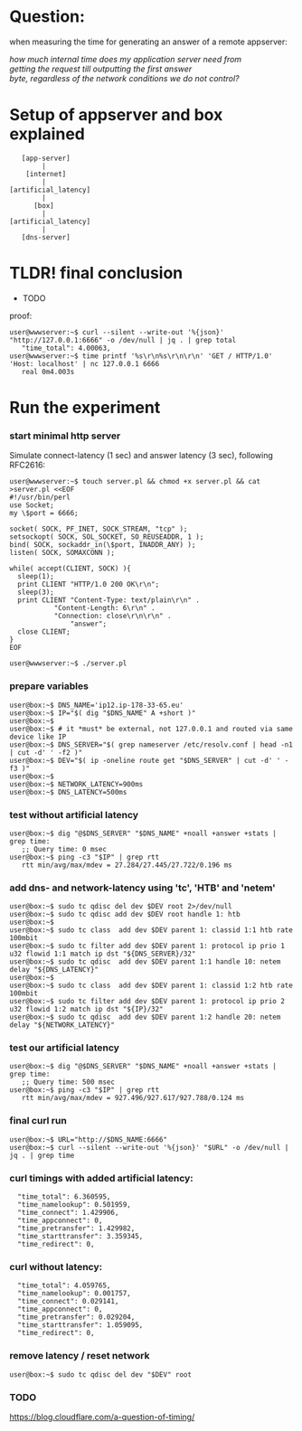 
# Question:

when measuring the time for generating an answer of a remote appserver:  

_how much internal time does my application server need from  
 getting the request till outputting the first answer  
 byte, regardless of the network conditions we do not control?_

# Setup of appserver and box explained
```
   [app-server]
        |
    [internet]
        |
[artificial_latency]
        |
      [box]
        |
[artificial_latency]
        |
   [dns-server]
```

# TLDR! final conclusion

* TODO

proof:
```
user@wwwserver:~$ curl --silent --write-out '%{json}' "http://127.0.0.1:6666" -o /dev/null | jq . | grep total
   "time_total": 4.00063,
user@wwwserver:~$ time printf '%s\r\n%s\r\n\r\n' 'GET / HTTP/1.0' 'Host: localhost' | nc 127.0.0.1 6666
   real	0m4.003s
```

# Run the experiment

### start minimal http server

Simulate connect-latency (1 sec) and answer latency (3 sec), following RFC2616:
```
user@wwwserver:~$ touch server.pl && chmod +x server.pl && cat >server.pl <<EOF
#!/usr/bin/perl
use Socket;
my \$port = 6666;

socket( SOCK, PF_INET, SOCK_STREAM, "tcp" );
setsockopt( SOCK, SOL_SOCKET, SO_REUSEADDR, 1 );
bind( SOCK, sockaddr_in(\$port, INADDR_ANY) );
listen( SOCK, SOMAXCONN );

while( accept(CLIENT, SOCK) ){
  sleep(1);
  print CLIENT "HTTP/1.0 200 OK\r\n";
  sleep(3);
  print CLIENT "Content-Type: text/plain\r\n" .
	       "Content-Length: 6\r\n" .
	       "Connection: close\r\n\r\n" .
               "answer";
  close CLIENT;
}
EOF

user@wwwserver:~$ ./server.pl
```

### prepare variables
```
user@box:~$ DNS_NAME='ip12.ip-178-33-65.eu'
user@box:~$ IP="$( dig "$DNS_NAME" A +short )"
user@box:~$
user@box:~$ # it *must* be external, not 127.0.0.1 and routed via same device like IP
user@box:~$ DNS_SERVER="$( grep nameserver /etc/resolv.conf | head -n1 | cut -d' ' -f2 )"
user@box:~$ DEV="$( ip -oneline route get "$DNS_SERVER" | cut -d' ' -f3 )"
user@box:~$
user@box:~$ NETWORK_LATENCY=900ms
user@box:~$ DNS_LATENCY=500ms
```

### test without artificial latency
```
user@box:~$ dig "@$DNS_SERVER" "$DNS_NAME" +noall +answer +stats | grep time:
   ;; Query time: 0 msec
user@box:~$ ping -c3 "$IP" | grep rtt
   rtt min/avg/max/mdev = 27.284/27.445/27.722/0.196 ms
```

### add dns- and network-latency using 'tc', 'HTB' and 'netem'
```
user@box:~$ sudo tc qdisc del dev $DEV root 2>/dev/null
user@box:~$ sudo tc qdisc add dev $DEV root handle 1: htb
user@box:~$
user@box:~$ sudo tc class  add dev $DEV parent 1: classid 1:1 htb rate 100mbit
user@box:~$ sudo tc filter add dev $DEV parent 1: protocol ip prio 1 u32 flowid 1:1 match ip dst "${DNS_SERVER}/32"
user@box:~$ sudo tc qdisc  add dev $DEV parent 1:1 handle 10: netem delay "${DNS_LATENCY}"
user@box:~$
user@box:~$ sudo tc class  add dev $DEV parent 1: classid 1:2 htb rate 100mbit
user@box:~$ sudo tc filter add dev $DEV parent 1: protocol ip prio 2 u32 flowid 1:2 match ip dst "${IP}/32"
user@box:~$ sudo tc qdisc  add dev $DEV parent 1:2 handle 20: netem delay "${NETWORK_LATENCY}"
```

### test our artificial latency
```
user@box:~$ dig "@$DNS_SERVER" "$DNS_NAME" +noall +answer +stats | grep time:
   ;; Query time: 500 msec
user@box:~$ ping -c3 "$IP" | grep rtt
   rtt min/avg/max/mdev = 927.496/927.617/927.788/0.124 ms
```

### final curl run
```
user@box:~$ URL="http://$DNS_NAME:6666"
user@box:~$ curl --silent --write-out '%{json}' "$URL" -o /dev/null | jq . | grep time
```

### curl timings with added artificial latency:
```
  "time_total": 6.360595,
  "time_namelookup": 0.501959,
  "time_connect": 1.429906,
  "time_appconnect": 0,
  "time_pretransfer": 1.429982,
  "time_starttransfer": 3.359345,
  "time_redirect": 0,
```

### curl without latency:
```
  "time_total": 4.059765,
  "time_namelookup": 0.001757,
  "time_connect": 0.029141,
  "time_appconnect": 0,
  "time_pretransfer": 0.029204,
  "time_starttransfer": 1.059095,
  "time_redirect": 0,
```

### remove latency / reset network
```
user@box:~$ sudo tc qdisc del dev "$DEV" root
```

### TODO
https://blog.cloudflare.com/a-question-of-timing/
